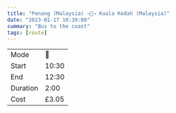 ```yaml
---
title: "Penang (Malaysia) ⇢🚌⇢ Kuala Kedah (Malaysia)"
date: "2023-01-17 10:30:00"
summary: "Bus to the coast"
tags: [route]
---
```


|  |   |
|---|---|
| Mode | 🚌  |
| Start | 10:30  |
| End | 12:30  |
| Duration | 2:00 |
| Cost | £3.05 |